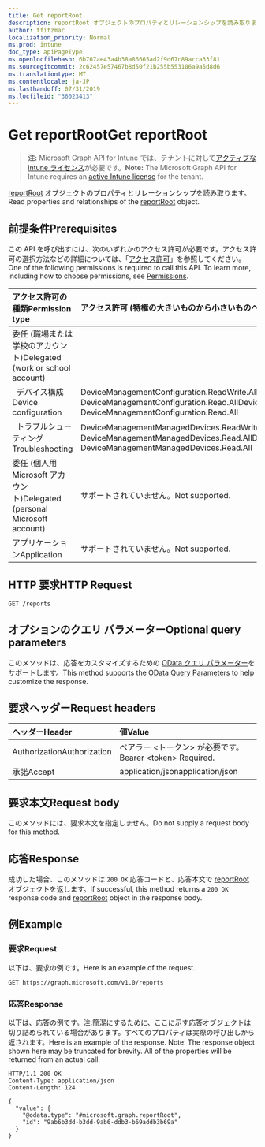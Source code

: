 ```yaml
---
title: Get reportRoot
description: reportRoot オブジェクトのプロパティとリレーションシップを読み取ります。
author: tfitzmac
localization_priority: Normal
ms.prod: intune
doc_type: apiPageType
ms.openlocfilehash: 6b767ae43a4b38a86665ad2f9d67c89acca33f81
ms.sourcegitcommit: 2c62457e57467b8d50f21b255b553106a9a5d8d6
ms.translationtype: MT
ms.contentlocale: ja-JP
ms.lasthandoff: 07/31/2019
ms.locfileid: "36023413"
---
```

# <a name="get-reportroot"></a><span data-ttu-id="76dc2-103">Get reportRoot</span><span class="sxs-lookup"><span data-stu-id="76dc2-103">Get reportRoot</span></span>

> <span data-ttu-id="76dc2-104">**注:** Microsoft Graph API for Intune では、テナントに対して[アクティブな intune ライセンス](https://go.microsoft.com/fwlink/?linkid=839381)が必要です。</span><span class="sxs-lookup"><span data-stu-id="76dc2-104">**Note:** The Microsoft Graph API for Intune requires an [active Intune license](https://go.microsoft.com/fwlink/?linkid=839381) for the tenant.</span></span>

<span data-ttu-id="76dc2-105">[reportRoot](../resources/intune-shared-reportroot.md) オブジェクトのプロパティとリレーションシップを読み取ります。</span><span class="sxs-lookup"><span data-stu-id="76dc2-105">Read properties and relationships of the [reportRoot](../resources/intune-shared-reportroot.md) object.</span></span>

## <a name="prerequisites"></a><span data-ttu-id="76dc2-106">前提条件</span><span class="sxs-lookup"><span data-stu-id="76dc2-106">Prerequisites</span></span>
<span data-ttu-id="76dc2-p101">この API を呼び出すには、次のいずれかのアクセス許可が必要です。アクセス許可の選択方法などの詳細については、「[アクセス許可](/graph/permissions-reference)」を参照してください。</span><span class="sxs-lookup"><span data-stu-id="76dc2-p101">One of the following permissions is required to call this API. To learn more, including how to choose permissions, see [Permissions](/graph/permissions-reference).</span></span>

|<span data-ttu-id="76dc2-109">アクセス許可の種類</span><span class="sxs-lookup"><span data-stu-id="76dc2-109">Permission type</span></span>|<span data-ttu-id="76dc2-110">アクセス許可 (特権の大きいものから小さいものへ)</span><span class="sxs-lookup"><span data-stu-id="76dc2-110">Permissions (from most to least privileged)</span></span>|
|:---|:---|
|<span data-ttu-id="76dc2-111">委任 (職場または学校のアカウント)</span><span class="sxs-lookup"><span data-stu-id="76dc2-111">Delegated (work or school account)</span></span>||
| <span data-ttu-id="76dc2-112">&nbsp;&nbsp;デバイス構成</span><span class="sxs-lookup"><span data-stu-id="76dc2-112">&nbsp; &nbsp; Device configuration</span></span> | <span data-ttu-id="76dc2-113">DeviceManagementConfiguration.ReadWrite.All、DeviceManagementConfiguration.Read.All</span><span class="sxs-lookup"><span data-stu-id="76dc2-113">DeviceManagementConfiguration.ReadWrite.All, DeviceManagementConfiguration.Read.All</span></span>|
| <span data-ttu-id="76dc2-114">&nbsp;&nbsp;トラブルシューティング</span><span class="sxs-lookup"><span data-stu-id="76dc2-114">&nbsp; &nbsp; Troubleshooting</span></span> | <span data-ttu-id="76dc2-115">DeviceManagementManagedDevices.ReadWrite.All、DeviceManagementManagedDevices.Read.All</span><span class="sxs-lookup"><span data-stu-id="76dc2-115">DeviceManagementManagedDevices.ReadWrite.All, DeviceManagementManagedDevices.Read.All</span></span>|
|<span data-ttu-id="76dc2-116">委任 (個人用 Microsoft アカウント)</span><span class="sxs-lookup"><span data-stu-id="76dc2-116">Delegated (personal Microsoft account)</span></span>|<span data-ttu-id="76dc2-117">サポートされていません。</span><span class="sxs-lookup"><span data-stu-id="76dc2-117">Not supported.</span></span>|
|<span data-ttu-id="76dc2-118">アプリケーション</span><span class="sxs-lookup"><span data-stu-id="76dc2-118">Application</span></span>|<span data-ttu-id="76dc2-119">サポートされていません。</span><span class="sxs-lookup"><span data-stu-id="76dc2-119">Not supported.</span></span>|

## <a name="http-request"></a><span data-ttu-id="76dc2-120">HTTP 要求</span><span class="sxs-lookup"><span data-stu-id="76dc2-120">HTTP Request</span></span>
<!-- {
  "blockType": "ignored"
}
-->
``` http
GET /reports
```

## <a name="optional-query-parameters"></a><span data-ttu-id="76dc2-121">オプションのクエリ パラメーター</span><span class="sxs-lookup"><span data-stu-id="76dc2-121">Optional query parameters</span></span>
<span data-ttu-id="76dc2-122">このメソッドは、応答をカスタマイズするための [OData クエリ パラメーター](https://developer.microsoft.com/graph/docs/concepts/query_parameters)をサポートします。</span><span class="sxs-lookup"><span data-stu-id="76dc2-122">This method supports the [OData Query Parameters](https://developer.microsoft.com/graph/docs/concepts/query_parameters) to help customize the response.</span></span>
## <a name="request-headers"></a><span data-ttu-id="76dc2-123">要求ヘッダー</span><span class="sxs-lookup"><span data-stu-id="76dc2-123">Request headers</span></span>
|<span data-ttu-id="76dc2-124">ヘッダー</span><span class="sxs-lookup"><span data-stu-id="76dc2-124">Header</span></span>|<span data-ttu-id="76dc2-125">値</span><span class="sxs-lookup"><span data-stu-id="76dc2-125">Value</span></span>|
|:---|:---|
|<span data-ttu-id="76dc2-126">Authorization</span><span class="sxs-lookup"><span data-stu-id="76dc2-126">Authorization</span></span>|<span data-ttu-id="76dc2-127">ベアラー &lt;トークン&gt; が必要です。</span><span class="sxs-lookup"><span data-stu-id="76dc2-127">Bearer &lt;token&gt; Required.</span></span>|
|<span data-ttu-id="76dc2-128">承諾</span><span class="sxs-lookup"><span data-stu-id="76dc2-128">Accept</span></span>|<span data-ttu-id="76dc2-129">application/json</span><span class="sxs-lookup"><span data-stu-id="76dc2-129">application/json</span></span>|

## <a name="request-body"></a><span data-ttu-id="76dc2-130">要求本文</span><span class="sxs-lookup"><span data-stu-id="76dc2-130">Request body</span></span>
<span data-ttu-id="76dc2-131">このメソッドには、要求本文を指定しません。</span><span class="sxs-lookup"><span data-stu-id="76dc2-131">Do not supply a request body for this method.</span></span>

## <a name="response"></a><span data-ttu-id="76dc2-132">応答</span><span class="sxs-lookup"><span data-stu-id="76dc2-132">Response</span></span>
<span data-ttu-id="76dc2-133">成功した場合、このメソッドは `200 OK` 応答コードと、応答本文で [reportRoot](../resources/intune-shared-reportroot.md) オブジェクトを返します。</span><span class="sxs-lookup"><span data-stu-id="76dc2-133">If successful, this method returns a `200 OK` response code and [reportRoot](../resources/intune-shared-reportroot.md) object in the response body.</span></span>

## <a name="example"></a><span data-ttu-id="76dc2-134">例</span><span class="sxs-lookup"><span data-stu-id="76dc2-134">Example</span></span>
### <a name="request"></a><span data-ttu-id="76dc2-135">要求</span><span class="sxs-lookup"><span data-stu-id="76dc2-135">Request</span></span>
<span data-ttu-id="76dc2-136">以下は、要求の例です。</span><span class="sxs-lookup"><span data-stu-id="76dc2-136">Here is an example of the request.</span></span>
``` http
GET https://graph.microsoft.com/v1.0/reports
```

### <a name="response"></a><span data-ttu-id="76dc2-137">応答</span><span class="sxs-lookup"><span data-stu-id="76dc2-137">Response</span></span>
<span data-ttu-id="76dc2-p102">以下は、応答の例です。注:簡潔にするために、ここに示す応答オブジェクトは切り詰められている場合があります。すべてのプロパティは実際の呼び出しから返されます。</span><span class="sxs-lookup"><span data-stu-id="76dc2-p102">Here is an example of the response. Note: The response object shown here may be truncated for brevity. All of the properties will be returned from an actual call.</span></span>
``` http
HTTP/1.1 200 OK
Content-Type: application/json
Content-Length: 124

{
  "value": {
    "@odata.type": "#microsoft.graph.reportRoot",
    "id": "9ab6b3dd-b3dd-9ab6-ddb3-b69addb3b69a"
  }
}
```








